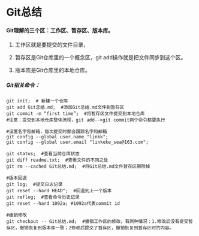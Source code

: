 # Git总结

#### Git理解的三个区：工作区、暂存区、版本库。

1. 工作区就是要提交的文件目录，

2. 暂存区是Git仓库里的一个概念区，git  add操作就是把文件同步到这个区。

3. 版本库是Git仓库里的本地仓库。



##### Git相关命令：

```shell
git init;  # 新建一个仓库
git add Git总结.md;  #添加Git总结.md文件到暂存区
git commit -m “first time”;  #将暂存区文件提交到本地仓库
#注意：提交到本地仓库整体流程，git add-->git commit两个命令都要执行

#设置名字和邮箱，每次提交时都会跟踪名字和邮箱
git config --global user.name "linkk"; 
git config --global user.email "linkeke_sea@163.com";

git status;  #查看当前仓库状态
git diff readme.txt;  #查看文件的不同之处
git rm --cached Git总结.md;  #将Git总结.md文件暂存区删除掉

#版本回退
git log;  #提交日志记录
git reset --hard HEAD^;  #回退到上一个版本
git reflog;  #查看命令历史记录
git reset --hard 1092a; #1092a代表commit id

#撤销修改
git checkout -- Git总结.md;  #撤销工作区的修改，有两种情况：1.修改后没有提交暂存区，撤销恢复到版本库一致；2修改后提交了暂存区，撤销恢复到暂存区时的内容。

```







